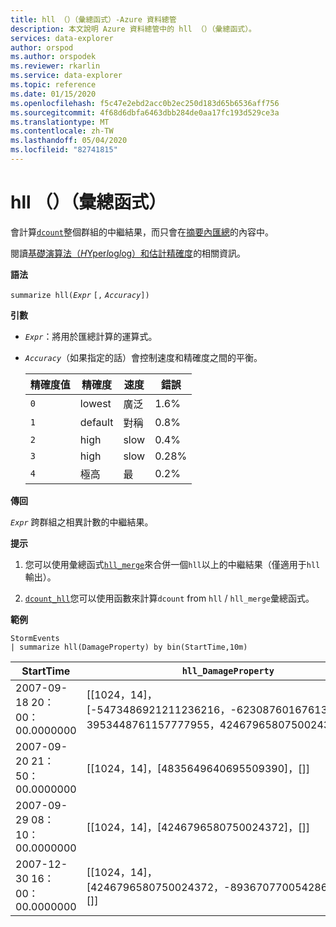 ```yaml
---
title: hll （）（彙總函式）-Azure 資料總管
description: 本文說明 Azure 資料總管中的 hll （）（彙總函式）。
services: data-explorer
author: orspod
ms.author: orspodek
ms.reviewer: rkarlin
ms.service: data-explorer
ms.topic: reference
ms.date: 01/15/2020
ms.openlocfilehash: f5c47e2ebd2acc0b2ec250d183d65b6536aff756
ms.sourcegitcommit: 4f68d6dbfa6463dbb284de0aa17fc193d529ce3a
ms.translationtype: MT
ms.contentlocale: zh-TW
ms.lasthandoff: 05/04/2020
ms.locfileid: "82741815"
---
```

# <a name="hll-aggregation-function"></a>hll （）（彙總函式）

會計算[`dcount`](dcount-aggfunction.md)整個群組的中繼結果，而只會在[摘要內匯總](summarizeoperator.md)的內容中。

閱讀[基礎演算法（*H*Yper*l*og*l*og）和估計精確度](dcount-aggfunction.md#estimation-accuracy)的相關資訊。

**語法**

`summarize hll(`*`Expr`* `[,` *`Accuracy`*`])`

**引數**

* *`Expr`*：將用於匯總計算的運算式。 
* *`Accuracy`*（如果指定的話）會控制速度和精確度之間的平衡。

  |精確度值 |精確度  |速度  |錯誤  |
  |---------|---------|---------|---------|
  |`0` | lowest | 廣泛 | 1.6% |
  |`1` | default  | 對稱 | 0.8% |
  |`2` | high | slow | 0.4%  |
  |`3` | high | slow | 0.28% |
  |`4` | 極高 | 最 | 0.2% |
    
**傳回**

*`Expr`* 跨群組之相異計數的中繼結果。
 
**提示**

1. 您可以使用彙總函式[`hll_merge`](hll-merge-aggfunction.md)來合併一個`hll`以上的中繼結果（僅適用于`hll`輸出）。

1. [`dcount_hll`](dcount-hllfunction.md)您可以使用函數來計算`dcount` from `hll`  /  `hll_merge`彙總函式。

**範例**

```kusto
StormEvents
| summarize hll(DamageProperty) by bin(StartTime,10m)

```

|StartTime|`hll_DamageProperty`|
|---|---|
|2007-09-18 20：00：00.0000000|[[1024，14]，[-5473486921211236216，-6230876016761372746，3953448761157777955，4246796580750024372]，[]]|
|2007-09-20 21：50：00.0000000|[[1024，14]，[4835649640695509390]，[]]|
|2007-09-29 08：10：00.0000000|[[1024，14]，[4246796580750024372]，[]]|
|2007-12-30 16：00：00.0000000|[[1024，14]，[4246796580750024372，-8936707700542868125]，[]]|